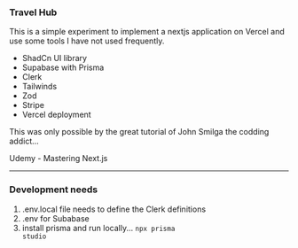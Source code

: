 ### Travel Hub

This is a simple experiment to implement a nextjs application on Vercel and use some tools I have not used frequently.

-   ShadCn UI library
-   Supabase with Prisma
-   Clerk
-   Tailwinds
-   Zod
-   Stripe
-   Vercel deployment

This was only possible by the great tutorial of John Smilga the codding addict...

Udemy - Mastering Next.js

---

### Development needs

1. .env.local file needs to define the Clerk definitions
2. .env for Subabase
3. install prisma and run locally...
   <code>npx prisma studio</code>
